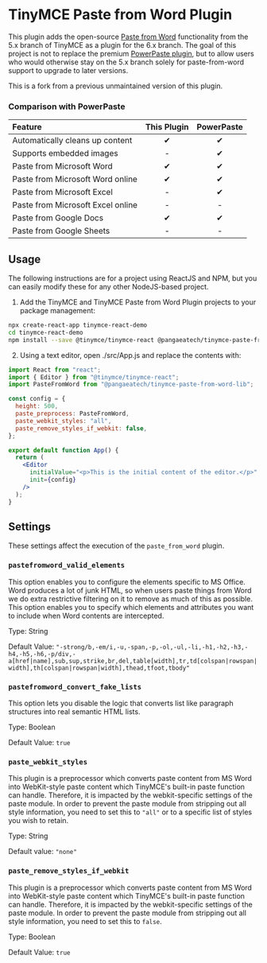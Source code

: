 # TinyMCE Paste from Word Plugin

This plugin adds the open-source [Paste from Word](https://www.tiny.cloud/docs/plugins/opensource/paste/) functionality from the 5.x branch of TinyMCE as a plugin for the 6.x branch. The goal of this project is not to replace the premium [PowerPaste plugin](https://www.tiny.cloud/tinymce/features/powerpaste/), but to allow users who would otherwise stay on the 5.x branch solely for paste-from-word support to upgrade to later versions.

This is a fork from a previous unmaintained version of this plugin.

### Comparison with PowerPaste

| Feature                           | This Plugin | PowerPaste |
| :-------------------------------- |:-----------:|:----------:|
| Automatically cleans up content   |      ✔      |     ✔      |
| Supports embedded images          |      -      |     ✔      |
| Paste from Microsoft Word         |      ✔      |     ✔      |
| Paste from Microsoft Word online  |      ✔      |     ✔      |
| Paste from Microsoft Excel        |      -      |     ✔      |
| Paste from Microsoft Excel online |      -      |     -      |
| Paste from Google Docs            |      ✔      |     ✔      |
| Paste from Google Sheets          |      -      |     -      |

## Usage

The following instructions are for a project using ReactJS and NPM, but you can
easily modify these for any other NodeJS-based project.

1. Add the TinyMCE and TinyMCE Paste from Word Plugin projects to your package management:

```bash
npx create-react-app tinymce-react-demo
cd tinymce-react-demo
npm install --save @tinymce/tinymce-react @pangaeatech/tinymce-paste-from-word-lib
```

2. Using a text editor, open ./src/App.js and replace the contents with:

```jsx
import React from "react";
import { Editor } from "@tinymce/tinymce-react";
import PasteFromWord from "@pangaeatech/tinymce-paste-from-word-lib";

const config = {
  height: 500,
  paste_preprocess: PasteFromWord,
  paste_webkit_styles: "all",
  paste_remove_styles_if_webkit: false,
};

export default function App() {
  return (
    <Editor
      initialValue="<p>This is the initial content of the editor.</p>"
      init={config}
    />
  );
}
```

## Settings

These settings affect the execution of the `paste_from_word` plugin.

### `pastefromword_valid_elements`

This option enables you to configure the elements specific to MS Office. Word produces a lot of junk HTML, so when users paste things from Word we do extra restrictive filtering on it to remove as much of this as possible. This option enables you to specify which elements and attributes you want to include when Word contents are intercepted.

Type: String

Default Value: `"-strong/b,-em/i,-u,-span,-p,-ol,-ul,-li,-h1,-h2,-h3,-h4,-h5,-h6,-p/div,-a[href|name],sub,sup,strike,br,del,table[width],tr,td[colspan|rowspan|width],th[colspan|rowspan|width],thead,tfoot,tbody"`

### `pastefromword_convert_fake_lists`

This option lets you disable the logic that converts list like paragraph structures into real semantic HTML lists.

Type: Boolean

Default Value: `true`

### `paste_webkit_styles`

This plugin is a preprocessor which converts paste content from MS Word into WebKit-style paste content which TinyMCE's built-in paste function can handle. Therefore, it is impacted by the webkit-specific settings of the paste module. In order to prevent the paste module from stripping out all style information, you need to set this to `"all"` or to a specific list of styles you wish to retain.

Type: String

Default value: `"none"`

### `paste_remove_styles_if_webkit`

This plugin is a preprocessor which converts paste content from MS Word into WebKit-style paste content which TinyMCE's built-in paste function can handle. Therefore, it is impacted by the webkit-specific settings of the paste module. In order to prevent the paste module from stripping out all style information, you need to set this to `false`.

Type: Boolean

Default Value: `true`
